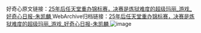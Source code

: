 好奇心原文链接：[25年后任天堂重办锦标赛，决赛是炼狱难度的超级玛丽_游戏_好奇心日报-朱凯麟 ](https://www.qdaily.com/articles/10817.html)
WebArchive归档链接：[25年后任天堂重办锦标赛，决赛是炼狱难度的超级玛丽_游戏_好奇心日报-朱凯麟 ](http://web.archive.org/web/20190623163235/https://www.qdaily.com/articles/10817.html)
![image](http://ww3.sinaimg.cn/large/007d5XDply1g3wg45x0hyj30u03sz1kt)